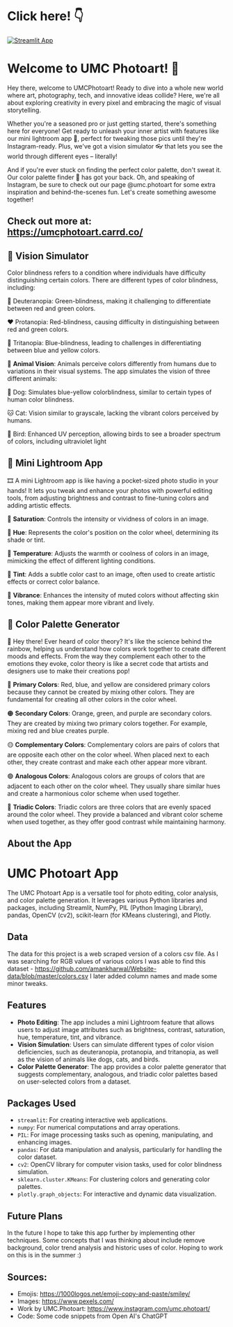 # Click here! 👇
[![Streamlit App](https://static.streamlit.io/badges/streamlit_badge_black_white.svg)](https://umc-photoart.streamlit.app/)

# Welcome to UMC Photoart! 🎨

Hey there, welcome to UMCPhotoart! Ready to dive into a whole new world where art, photography, tech, and innovative ideas collide? Here, we're all about exploring creativity in every pixel and embracing the magic of visual storytelling.

Whether you're a seasoned pro or just getting started, there's something here for everyone! Get ready to unleash your inner artist with features like our mini lightroom app 📸, perfect for tweaking those pics until they're Instagram-ready. Plus, we've got a vision simulator 👓 that lets you see the world through different eyes – literally!

And if you're ever stuck on finding the perfect color palette, don't sweat it. Our color palette finder 🎨 has got your back. Oh, and speaking of Instagram, be sure to check out our page @umc.photoart for some extra inspiration and behind-the-scenes fun. Let's create something awesome together!
## Check out more at: https://umcphotoart.carrd.co/

## 🦄 Vision Simulator

Color blindness refers to a condition where individuals have difficulty distinguishing certain colors. There are different types of color blindness, including:

💚 Deuteranopia: Green-blindness, making it challenging to differentiate between red and green colors.

❤️ Protanopia: Red-blindness, causing difficulty in distinguishing between red and green colors.

💙 Tritanopia: Blue-blindness, leading to challenges in differentiating between blue and yellow colors.

🦋 **Animal Vision**: Animals perceive colors differently from humans due to variations in their visual systems. The app simulates the vision of three different animals:

🐶 Dog: Simulates blue-yellow colorblindness, similar to certain types of human color blindness.

🐱 Cat: Vision similar to grayscale, lacking the vibrant colors perceived by humans.

🦜 Bird: Enhanced UV perception, allowing birds to see a broader spectrum of colors, including ultraviolet light

## 📸 Mini Lightroom App

🎞 A mini Lightroom app is like having a pocket-sized photo studio in your hands! It lets you tweak and enhance your photos with powerful editing tools, from adjusting brightness and contrast to fine-tuning colors and adding artistic effects.

📕 **Saturation**: Controls the intensity or vividness of colors in an image.

📔 **Hue**: Represents the color's position on the color wheel, determining its shade or tint.

📘 **Temperature**: Adjusts the warmth or coolness of colors in an image, mimicking the effect of different lighting conditions.

📗 **Tint**: Adds a subtle color cast to an image, often used to create artistic effects or correct color balance.

📙 **Vibrance**: Enhances the intensity of muted colors without affecting skin tones, making them appear more vibrant and lively.

## 🌈 Color Palette Generator

🍭 Hey there! Ever heard of color theory? It's like the science behind the rainbow, helping us understand how colors work together to create different moods and effects. From the way they complement each other to the emotions they evoke, color theory is like a secret code that artists and designers use to make their creations pop!

🔴 **Primary Colors**: Red, blue, and yellow are considered primary colors because they cannot be created by mixing other colors. They are fundamental for creating all other colors in the color wheel.

🟠 **Secondary Colors**: Orange, green, and purple are secondary colors. They are created by mixing two primary colors together. For example, mixing red and blue creates purple.

🟡 **Complementary Colors**: Complementary colors are pairs of colors that are opposite each other on the color wheel. When placed next to each other, they create contrast and make each other appear more vibrant.

🟢 **Analogous Colors**: Analogous colors are groups of colors that are adjacent to each other on the color wheel. They usually share similar hues and create a harmonious color scheme when used together.

🔵 **Triadic Colors**: Triadic colors are three colors that are evenly spaced around the color wheel. They provide a balanced and vibrant color scheme when used together, as they offer good contrast while maintaining harmony.



## About the App
# UMC Photoart App

The UMC Photoart App is a versatile tool for photo editing, color analysis, and color palette generation. It leverages various Python libraries and packages, including Streamlit, NumPy, PIL (Python Imaging Library), pandas, OpenCV (cv2), scikit-learn (for KMeans clustering), and Plotly.

## Data
The data for this project is a web scraped version of a colors csv file. As I was searching for RGB values of various colors I was able to find this dataset - https://github.com/amankharwal/Website-data/blob/master/colors.csv
I later added column names and made some minor tweaks.


## Features
- **Photo Editing**: The app includes a mini Lightroom feature that allows users to adjust image attributes such as brightness, contrast, saturation, hue, temperature, tint, and vibrance.
- **Vision Simulation**: Users can simulate different types of color vision deficiencies, such as deuteranopia, protanopia, and tritanopia, as well as the vision of animals like dogs, cats, and birds.
- **Color Palette Generator**: The app provides a color palette generator that suggests complementary, analogous, and triadic color palettes based on user-selected colors from a dataset.

## Packages Used
- `streamlit`: For creating interactive web applications.
- `numpy`: For numerical computations and array operations.
- `PIL`: For image processing tasks such as opening, manipulating, and enhancing images.
- `pandas`: For data manipulation and analysis, particularly for handling the color dataset.
- `cv2`: OpenCV library for computer vision tasks, used for color blindness simulation.
- `sklearn.cluster.KMeans`: For clustering colors and generating color palettes.
- `plotly.graph_objects`: For interactive and dynamic data visualization.


## Future Plans
In the future I hope to take this app further by implementing other techniques. Some concepts that I was thinking about include remove background, color trend analysis and historic uses of color. Hoping to work on this is in the summer :) 



## Sources:
- Emojis: https://1000logos.net/emoji-copy-and-paste/smiley/
- Images: https://www.pexels.com/
- Work by UMC.Photoart: https://www.instagram.com/umc.photoart/
- Code: Some code snippets from Open AI's ChatGPT
